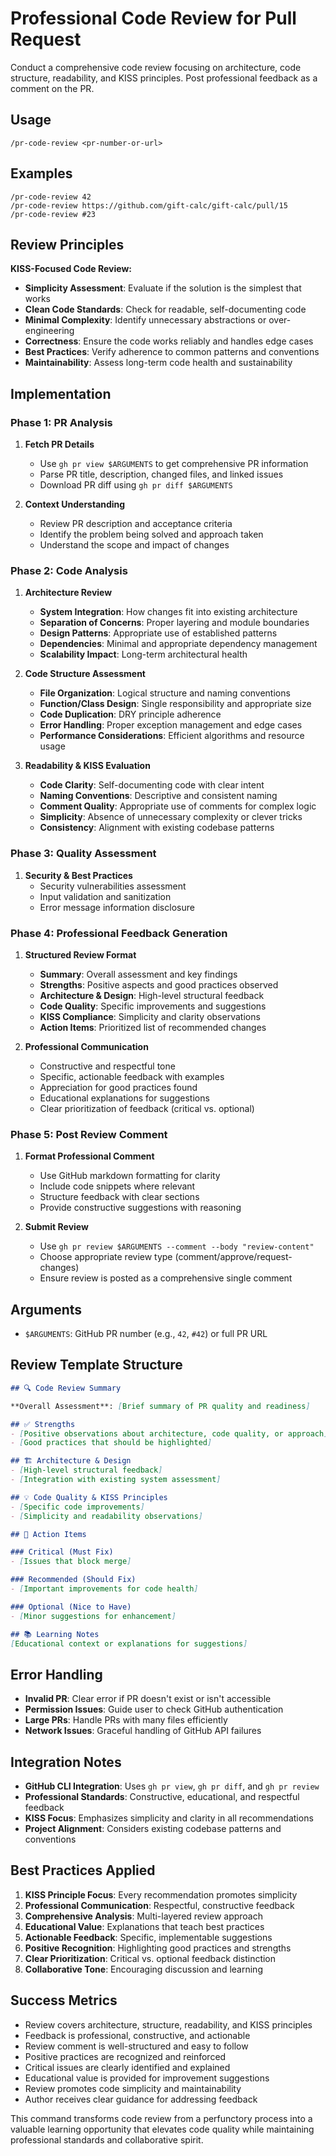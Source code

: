 # Professional Code Review for Pull Request

Conduct a comprehensive code review focusing on architecture, code structure, readability, and KISS principles. Post professional feedback as a comment on the PR.

## Usage

```
/pr-code-review <pr-number-or-url>
```

## Examples

```
/pr-code-review 42
/pr-code-review https://github.com/gift-calc/gift-calc/pull/15
/pr-code-review #23
```

## Review Principles

**KISS-Focused Code Review:**
- **Simplicity Assessment**: Evaluate if the solution is the simplest that works
- **Clean Code Standards**: Check for readable, self-documenting code
- **Minimal Complexity**: Identify unnecessary abstractions or over-engineering
- **Correctness**: Ensure the code works reliably and handles edge cases
- **Best Practices**: Verify adherence to common patterns and conventions
- **Maintainability**: Assess long-term code health and sustainability

## Implementation

### Phase 1: PR Analysis
1. **Fetch PR Details**
   - Use `gh pr view $ARGUMENTS` to get comprehensive PR information
   - Parse PR title, description, changed files, and linked issues
   - Download PR diff using `gh pr diff $ARGUMENTS`

2. **Context Understanding**
   - Review PR description and acceptance criteria
   - Identify the problem being solved and approach taken
   - Understand the scope and impact of changes

### Phase 2: Code Analysis
1. **Architecture Review**
   - **System Integration**: How changes fit into existing architecture
   - **Separation of Concerns**: Proper layering and module boundaries
   - **Design Patterns**: Appropriate use of established patterns
   - **Dependencies**: Minimal and appropriate dependency management
   - **Scalability Impact**: Long-term architectural health

2. **Code Structure Assessment**
   - **File Organization**: Logical structure and naming conventions
   - **Function/Class Design**: Single responsibility and appropriate size
   - **Code Duplication**: DRY principle adherence
   - **Error Handling**: Proper exception management and edge cases
   - **Performance Considerations**: Efficient algorithms and resource usage

3. **Readability & KISS Evaluation**
   - **Code Clarity**: Self-documenting code with clear intent
   - **Naming Conventions**: Descriptive and consistent naming
   - **Comment Quality**: Appropriate use of comments for complex logic
   - **Simplicity**: Absence of unnecessary complexity or clever tricks
   - **Consistency**: Alignment with existing codebase patterns

### Phase 3: Quality Assessment
1. **Security & Best Practices**
   - Security vulnerabilities assessment
   - Input validation and sanitization
   - Error message information disclosure

### Phase 4: Professional Feedback Generation
1. **Structured Review Format**
   - **Summary**: Overall assessment and key findings
   - **Strengths**: Positive aspects and good practices observed
   - **Architecture & Design**: High-level structural feedback
   - **Code Quality**: Specific improvements and suggestions
   - **KISS Compliance**: Simplicity and clarity observations
   - **Action Items**: Prioritized list of recommended changes

2. **Professional Communication**
   - Constructive and respectful tone
   - Specific, actionable feedback with examples
   - Appreciation for good practices found
   - Educational explanations for suggestions
   - Clear prioritization of feedback (critical vs. optional)

### Phase 5: Post Review Comment
1. **Format Professional Comment**
   - Use GitHub markdown formatting for clarity
   - Include code snippets where relevant
   - Structure feedback with clear sections
   - Provide constructive suggestions with reasoning

2. **Submit Review**
   - Use `gh pr review $ARGUMENTS --comment --body "review-content"`
   - Choose appropriate review type (comment/approve/request-changes)
   - Ensure review is posted as a comprehensive single comment

## Arguments

- `$ARGUMENTS`: GitHub PR number (e.g., `42`, `#42`) or full PR URL

## Review Template Structure

```markdown
## 🔍 Code Review Summary

**Overall Assessment**: [Brief summary of PR quality and readiness]

## ✅ Strengths
- [Positive observations about architecture, code quality, or approach]
- [Good practices that should be highlighted]

## 🏗️ Architecture & Design
- [High-level structural feedback]
- [Integration with existing system assessment]

## 💡 Code Quality & KISS Principles
- [Specific code improvements]
- [Simplicity and readability observations]

## 🎯 Action Items

### Critical (Must Fix)
- [Issues that block merge]

### Recommended (Should Fix)
- [Important improvements for code health]

### Optional (Nice to Have)
- [Minor suggestions for enhancement]

## 📚 Learning Notes
[Educational context or explanations for suggestions]
```

## Error Handling

- **Invalid PR**: Clear error if PR doesn't exist or isn't accessible
- **Permission Issues**: Guide user to check GitHub authentication
- **Large PRs**: Handle PRs with many files efficiently
- **Network Issues**: Graceful handling of GitHub API failures

## Integration Notes

- **GitHub CLI Integration**: Uses `gh pr view`, `gh pr diff`, and `gh pr review`
- **Professional Standards**: Constructive, educational, and respectful feedback
- **KISS Focus**: Emphasizes simplicity and clarity in all recommendations
- **Project Alignment**: Considers existing codebase patterns and conventions

## Best Practices Applied

1. **KISS Principle Focus**: Every recommendation promotes simplicity
2. **Professional Communication**: Respectful, constructive feedback
3. **Comprehensive Analysis**: Multi-layered review approach
4. **Educational Value**: Explanations that teach best practices
5. **Actionable Feedback**: Specific, implementable suggestions
6. **Positive Recognition**: Highlighting good practices and strengths
7. **Clear Prioritization**: Critical vs. optional feedback distinction
8. **Collaborative Tone**: Encouraging discussion and learning

## Success Metrics

- Review covers architecture, structure, readability, and KISS principles
- Feedback is professional, constructive, and actionable
- Review comment is well-structured and easy to follow
- Positive practices are recognized and reinforced
- Critical issues are clearly identified and explained
- Educational value is provided for improvement suggestions
- Review promotes code simplicity and maintainability
- Author receives clear guidance for addressing feedback

This command transforms code review from a perfunctory process into a valuable learning opportunity that elevates code quality while maintaining professional standards and collaborative spirit.
